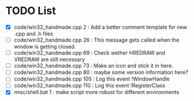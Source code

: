 # TODO List
 - [X] code/win32_handmade.cpp   2 : Add a better comment template for new .cpp and .h files
 - [ ] code/win32_handmade.cpp  26 : This message gets called when the window is getting closed.
 - [ ] code/win32_handmade.cpp  69 : Check wether HREDRAW and VREDRAW are still necessary
 - [ ] code/win32_handmade.cpp  73 : Make an icon and stick it in here.
 - [ ] code/win32_handmade.cpp  80 : maybe some version information here?
 - [ ] code/win32_handmade.cpp 105 : Log this event !WindowHandle
 - [ ] code/win32_handmade.cpp 110 : Log this event !RegisterClass
 - [X] misc/shell.bat 1 : make script more robust for different environments
